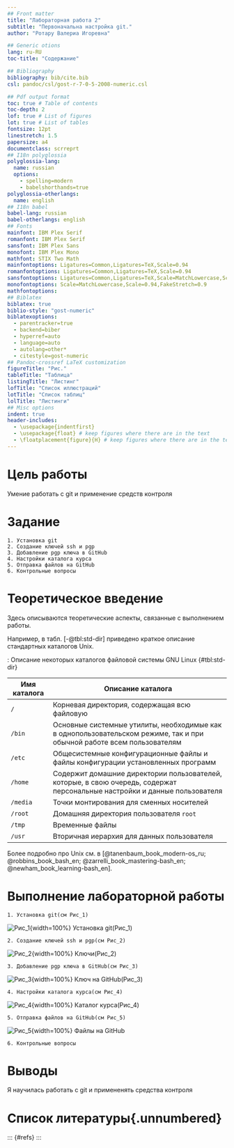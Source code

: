 ```yaml
---
## Front matter
title: "Лабораторная работа 2"
subtitle: "Первоначальна настройка git."
author: "Ротару Валериа Игоревна"

## Generic otions
lang: ru-RU
toc-title: "Содержание"

## Bibliography
bibliography: bib/cite.bib
csl: pandoc/csl/gost-r-7-0-5-2008-numeric.csl

## Pdf output format
toc: true # Table of contents
toc-depth: 2
lof: true # List of figures
lot: true # List of tables
fontsize: 12pt
linestretch: 1.5
papersize: a4
documentclass: scrreprt
## I18n polyglossia
polyglossia-lang:
  name: russian
  options:
	- spelling=modern
	- babelshorthands=true
polyglossia-otherlangs:
  name: english
## I18n babel
babel-lang: russian
babel-otherlangs: english
## Fonts
mainfont: IBM Plex Serif
romanfont: IBM Plex Serif
sansfont: IBM Plex Sans
monofont: IBM Plex Mono
mathfont: STIX Two Math
mainfontoptions: Ligatures=Common,Ligatures=TeX,Scale=0.94
romanfontoptions: Ligatures=Common,Ligatures=TeX,Scale=0.94
sansfontoptions: Ligatures=Common,Ligatures=TeX,Scale=MatchLowercase,Scale=0.94
monofontoptions: Scale=MatchLowercase,Scale=0.94,FakeStretch=0.9
mathfontoptions:
## Biblatex
biblatex: true
biblio-style: "gost-numeric"
biblatexoptions:
  - parentracker=true
  - backend=biber
  - hyperref=auto
  - language=auto
  - autolang=other*
  - citestyle=gost-numeric
## Pandoc-crossref LaTeX customization
figureTitle: "Рис."
tableTitle: "Таблица"
listingTitle: "Листинг"
lofTitle: "Список иллюстраций"
lotTitle: "Список таблиц"
lolTitle: "Листинги"
## Misc options
indent: true
header-includes:
  - \usepackage{indentfirst}
  - \usepackage{float} # keep figures where there are in the text
  - \floatplacement{figure}{H} # keep figures where there are in the text
---
```


# Цель работы

Умение работать с git и применение средств контроля

# Задание

	1. Установка git
	2. Создание ключей ssh и pgp
	3. Добавление pgp ключа в GitHub
	4. Настройки каталога курса
	5. Отправка файлов на GitHub 
	6. Контрольные вопросы

# Теоретическое введение

Здесь описываются теоретические аспекты, связанные с выполнением работы.

Например, в табл. [-@tbl:std-dir] приведено краткое описание стандартных каталогов Unix.

: Описание некоторых каталогов файловой системы GNU Linux {#tbl:std-dir}

| Имя каталога | Описание каталога                                                                                                          |
|--------------|----------------------------------------------------------------------------------------------------------------------------|
| `/`          | Корневая директория, содержащая всю файловую                                                                               |
| `/bin `      | Основные системные утилиты, необходимые как в однопользовательском режиме, так и при обычной работе всем пользователям     |
| `/etc`       | Общесистемные конфигурационные файлы и файлы конфигурации установленных программ                                           |
| `/home`      | Содержит домашние директории пользователей, которые, в свою очередь, содержат персональные настройки и данные пользователя |
| `/media`     | Точки монтирования для сменных носителей                                                                                   |
| `/root`      | Домашняя директория пользователя  `root`                                                                                   |
| `/tmp`       | Временные файлы                                                                                                            |
| `/usr`       | Вторичная иерархия для данных пользователя                                                                                 |

Более подробно про Unix см. в [@tanenbaum_book_modern-os_ru; @robbins_book_bash_en; @zarrelli_book_mastering-bash_en; @newham_book_learning-bash_en].

# Выполнение лабораторной работы

	1. Установка git(см Рис_1)
	
![Рис_1](image/Рис_1.png){width=100%}
	Установка git(Рис_1)
	
	2. Создание ключей ssh и pgp(см Рис_2)
	
![Рис_2](image/Рис_2.png){width=100%}
	Ключи(Рис_2)
	
	3. Добавление pgp ключа в GitHub(см Рис_3)
	
![Рис_3](image/Рис_3.png){width=100%}
	Ключ на GitHub(Рис_3)
	
	4. Настройки каталога курса(см Рис_4)
	
![Рис_4](image/Рис_4.png){width=100%}
	Каталог курса(Рис_4)
	
	5. Отправка файлов на GitHub(см Рис_5)
	
![Рис_5](image/Рис_5.png){width=100%}
	Файлы на GitHub
	
	6. Контрольные вопросы
	
# Выводы

Я научилась работать с git и примененять средства контроля

# Список литературы{.unnumbered}

::: {#refs}
:::
